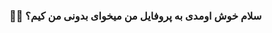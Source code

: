 <h3 aligen='center'>🤔🤔 سلام خوش اومدی به پروفایل من  میخوای بدونی من کیم؟  </h3>
<img aligen='center' src =''>

